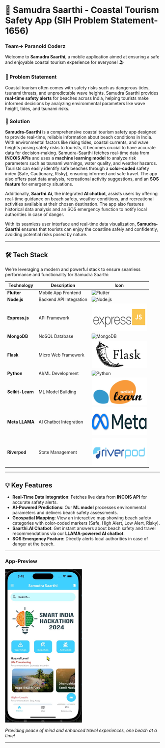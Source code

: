 # 🌊 Samudra Saarthi - Coastal Tourism Safety App (SIH Problem Statement- 1656)
### Team-> Paranoid Coderz

Welcome to **Samudra Saarthi**, a mobile application aimed at ensuring a safe and enjoyable coastal tourism experience for everyone! 🏖️

### 📜 Problem Statement
Coastal tourism often comes with safety risks such as dangerous tides, tsunami threats, and unpredictable wave heights. Samudra Saarthi provides **real-time safety alerts** for beaches across India, helping tourists make informed decisions by analyzing environmental parameters like wave height, tides, and tsunami risks.

### 🚀 Solution

**Samudra-Saarthi** is a comprehensive coastal tourism safety app designed to provide real-time, reliable information about beach conditions in India. With environmental factors like rising tides, coastal currents, and wave heights posing safety risks to tourists, it becomes crucial to have accurate data for decision-making. Samudra-Saarthi fetches real-time data from **INCOIS APIs** and uses a **machine learning model** to analyze risk parameters such as tsunami warnings, water quality, and weather hazards. Tourists can easily identify safe beaches through a **color-coded** safety index (Safe, Cautionary, Risky), ensuring informed and safe travel. The app also offers past data analysis, recreational activity suggestions, and an **SOS feature** for emergency situations.

Additionally, **Saarthi.Ai**, the integrated **AI chatbot**, assists users by offering real-time guidance on beach safety, weather conditions, and recreational activities available at their chosen destination. The app also features historical data analysis and an SOS emergency function to notify local authorities in case of danger.

With its seamless user interface and real-time data visualization, **Samudra-Saarthi** ensures that tourists can enjoy the coastline safely and confidently, avoiding potential risks posed by nature.


---

## 🛠️ Tech Stack

We're leveraging a modern and powerful stack to ensure seamless performance and functionality for Samudra Saarthi:

| **Technology**  | **Description**  | **Icon** |
|-----------------|------------------|----------|
| **Flutter**     | Mobile App Frontend | ![Flutter](https://img.icons8.com/color/48/000000/flutter.png) |
| **Node.js**     | Backend API Integration | ![Node.js](https://img.icons8.com/color/48/000000/nodejs.png) |
| **Express.js**  | API Framework | <img src="https://github.com/pianist22/Images/blob/main/Express%2Cjs.png" alt="Flutter" width="180" height='90'> |
| **MongoDB**     | NoSQL Database | ![MongoDB](https://img.icons8.com/color/48/000000/mongodb.png) |
| **Flask**       | Micro Web Framework | <img src="https://github.com/pianist22/Images/blob/main/Flask.png" alt="Flutter" width="180" height='90'> |
| **Python**      | AI/ML Development | ![Python](https://img.icons8.com/color/48/000000/python.png) |
| **Scikit-Learn**| ML Model Building | <img src="https://github.com/pianist22/Images/blob/main/Scikit-learn.png" alt="Flutter" width="180" height='90'>|
| **Meta LLAMA**  | AI Chatbot Integration | <img src="https://github.com/pianist22/Images/blob/main/Meta.png" alt="Flutter" width="180" height='90'> |
| **Riverpod**    | State Management | <img src="https://github.com/pianist22/Images/blob/main/riverpod.png" alt="Flutter" width="180" height='90'> |

---

## 💡 Key Features

- **Real-Time Data Integration**: Fetches live data from **INCOIS API** for accurate safety alerts.
- **AI-Powered Predictions**: Our **ML model** processes environmental parameters and delivers beach safety assessments.
- **Geospatial Mapping**: View an interactive map showing beach safety categories with color-coded markers (Safe, High Alert, Low Alert, Risky).
- **Saarthi.AI Chatbot**: Get instant answers about beach safety and travel recommendations via our **LLAMA-powered AI chatbot**.
- **SOS Emergency Feature**: Directly alerts local authorities in case of danger at the beach.
  

---

### App-Preview
<img src="https://github.com/pianist22/Images/blob/main/AppPreview.jpeg" alt="Flutter" width="250" height='500'>

*Providing peace of mind and enhanced travel experiences, one beach at a time!*

---


